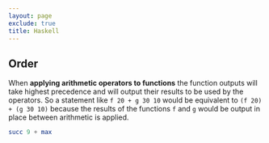 ```yaml
---
layout: page
exclude: true
title: Haskell
---
```


## Order

When **applying arithmetic operators to functions** the function outputs will take highest precedence and will output their results to be used by the operators. So a statement like `f 20 + g 30 10` would be equivalent to `(f 20) + (g 30 10)` because the results of the functions `f` and `g` would be output in place between arithmetic is applied.
```haskell
succ 9 + max 
```
<!--stackedit_data:
eyJoaXN0b3J5IjpbLTQ5MjQ3Mzc1Nl19
-->
